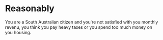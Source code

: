 Reasonably
==========

You are a South Australian citizen and you're not satisfied with you monthly revenu, you think you pay heavy taxes or you spend too much money on you housing.
